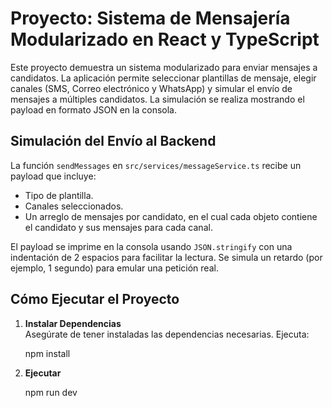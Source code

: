 # Proyecto: Sistema de Mensajería Modularizado en React y TypeScript

Este proyecto demuestra un sistema modularizado para enviar mensajes a candidatos. La aplicación permite seleccionar plantillas de mensaje, elegir canales (SMS, Correo electrónico y WhatsApp) y simular el envío de mensajes a múltiples candidatos. La simulación se realiza mostrando el payload en formato JSON en la consola.

## Simulación del Envío al Backend

La función `sendMessages` en `src/services/messageService.ts` recibe un payload que incluye:
- Tipo de plantilla.
- Canales seleccionados.
- Un arreglo de mensajes por candidato, en el cual cada objeto contiene el candidato y sus mensajes para cada canal.

El payload se imprime en la consola usando `JSON.stringify` con una indentación de 2 espacios para facilitar la lectura. Se simula un retardo (por ejemplo, 1 segundo) para emular una petición real.

## Cómo Ejecutar el Proyecto

1. **Instalar Dependencias**  
   Asegúrate de tener instaladas las dependencias necesarias. Ejecuta:

   npm install

2. **Ejecutar**  

   npm run dev